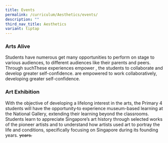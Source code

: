 ```yaml
---
title: Events
permalink: /curriculum/Aesthetics/events/
description: ""
third_nav_title: Aesthetics
variant: tiptap
---
```

<h3><strong>Arts Alive</strong></h3>
<p>Students have numerous get many opportunities to perform on stage to various
audiences, to different audiences like their parents and peers. Through
suchThese experiences empower , the students to collaborate and develop
greater self-confidence. are empowered to work collaboratively, developing
greater self-confidence.</p>
<p></p>
<h3><strong>Art Exhibition</strong></h3>
<p>With the objective of developing a lifelong interest in the arts, the
Primary 4 students will have the opportunity<s> </s>to experience museum-based
learning at the National Gallery, extending their learning beyond the classrooms.
Students learn to appreciate Singapore’s art history through selected works
of the pioneer artists and to understand how artists used art to portray
the life and conditions, specifically focusing on Singapore during its
founding years. <s>years.</s>
</p>